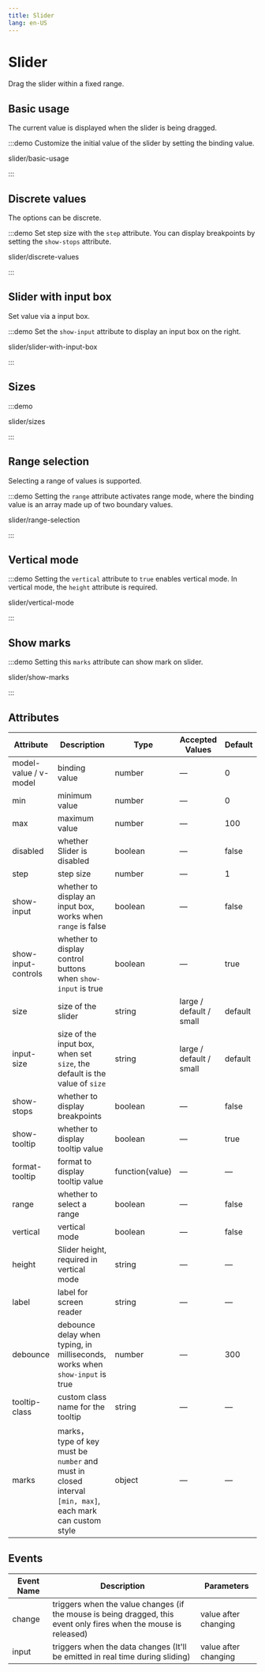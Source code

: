 ```yaml
---
title: Slider
lang: en-US
---
```


# Slider

Drag the slider within a fixed range.

## Basic usage

The current value is displayed when the slider is being dragged.

:::demo Customize the initial value of the slider by setting the binding value.

slider/basic-usage

:::

## Discrete values

The options can be discrete.

:::demo Set step size with the `step` attribute. You can display breakpoints by setting the `show-stops` attribute.

slider/discrete-values

:::

## Slider with input box

Set value via a input box.

:::demo Set the `show-input` attribute to display an input box on the right.

slider/slider-with-input-box

:::

## Sizes

:::demo

slider/sizes

:::

## Range selection

Selecting a range of values is supported.

:::demo Setting the `range` attribute activates range mode, where the binding value is an array made up of two boundary values.

slider/range-selection

:::

## Vertical mode

:::demo Setting the `vertical` attribute to `true` enables vertical mode. In vertical mode, the `height` attribute is required.

slider/vertical-mode

:::

## Show marks

:::demo Setting this `marks` attribute can show mark on slider.

slider/show-marks

:::

## Attributes

| Attribute             | Description                                                                                               | Type            | Accepted Values         | Default |
| --------------------- | --------------------------------------------------------------------------------------------------------- | --------------- | ----------------------- | ------- |
| model-value / v-model | binding value                                                                                             | number          | —                       | 0       |
| min                   | minimum value                                                                                             | number          | —                       | 0       |
| max                   | maximum value                                                                                             | number          | —                       | 100     |
| disabled              | whether Slider is disabled                                                                                | boolean         | —                       | false   |
| step                  | step size                                                                                                 | number          | —                       | 1       |
| show-input            | whether to display an input box, works when `range` is false                                              | boolean         | —                       | false   |
| show-input-controls   | whether to display control buttons when `show-input` is true                                              | boolean         | —                       | true    |
| size                  | size of the slider                                                                                        | string          | large / default / small | default |
| input-size            | size of the input box, when set `size`, the default is the value of `size`                                | string          | large / default / small | default |
| show-stops            | whether to display breakpoints                                                                            | boolean         | —                       | false   |
| show-tooltip          | whether to display tooltip value                                                                          | boolean         | —                       | true    |
| format-tooltip        | format to display tooltip value                                                                           | function(value) | —                       | —       |
| range                 | whether to select a range                                                                                 | boolean         | —                       | false   |
| vertical              | vertical mode                                                                                             | boolean         | —                       | false   |
| height                | Slider height, required in vertical mode                                                                  | string          | —                       | —       |
| label                 | label for screen reader                                                                                   | string          | —                       | —       |
| debounce              | debounce delay when typing, in milliseconds, works when `show-input` is true                              | number          | —                       | 300     |
| tooltip-class         | custom class name for the tooltip                                                                         | string          | —                       | —       |
| marks                 | marks， type of key must be `number` and must in closed interval `[min, max]`, each mark can custom style | object          | —                       | —       |

## Events

| Event Name | Description                                                                                                       | Parameters           |
| ---------- | ----------------------------------------------------------------------------------------------------------------- | -------------------- |
| change     | triggers when the value changes (if the mouse is being dragged, this event only fires when the mouse is released) | value after changing |
| input      | triggers when the data changes (It'll be emitted in real time during sliding)                                     | value after changing |
